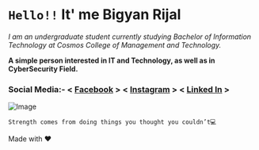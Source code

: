
# `Hello!!` It' me  Bigyan Rijal

_I am an undergraduate student currently studying Bachelor of Information Technology at Cosmos College of Management and Technology._

**A simple person interested in IT and Technology, as well as in CyberSecurity Field.**

### Social Media:- < [Facebook](https://www.facebook.com/rijalbigyan76/) > < [Instagram](https://www.instagram.com/rijalbigyan76/) > < [Linked In](https://www.linkedin.com/in/bigyan-rijal-70bb62179/) > ###


![Image](https://avatars.githubusercontent.com/u/49486923?s=460&u=0fc0720158906452e0a4f8d3925dd069bf9994e1&v=4)

```
Strength comes from doing things you thought you couldn’t💻

```
Made with ❤️
